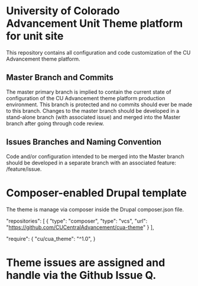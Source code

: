 # University of Colorado Advancement Unit Theme platform for unit site

This repository contains all configuration and code customization of the CU Advancement theme platform.

## Master Branch and Commits

The master primary branch is implied to contain the current state of configuration of the CU Advancement theme platform production environment. This branch is protected and no commits should ever be made to this branch. Changes to the master branch should be developed in a stand-alone branch (with associated issue) and merged into the Master branch after going through code review.

## Issues Branches and Naming Convention
Code and/or configuration intended to be merged into the Master branch should be developed in a separate branch with an associated feature: /feature/issue.

# Composer-enabled Drupal template
The theme is manage via composer inside the Drupal composer.json file.

"repositories": [
{
"type": "composer",
    "type": "vcs",
    "url": "https://github.com/CUCentralAdvancement/cua-theme"
    }
],

"require": {
"cu/cua_theme": "^1.0",
}

# Theme issues are assigned and handle via the Github Issue Q.